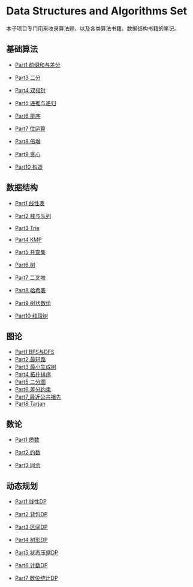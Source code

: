 # Data Structures and Algorithms Set

本子项目专门用来收录算法题，以及各类算法书籍、数据结构书籍的笔记。

## 基础算法

* [Part1 前缀和与差分]()

* [Part3 二分]()

* [Part4 双指针]()

* [Part5 递推与递归]()
* [Part6 排序]()
* [Part7 位运算]()
* [Part8 倍增]()
* [Part9 贪心]()
* [Part10 构造]()

## 数据结构

* [Part1 线性表](https://github.com/TiredAce/MyNotion/blob/master/Algorithms%20and%20Data%20Structures%20Set/Algorithm_set/%E7%BA%BF%E6%80%A7%E8%A1%A8.md)

* [Part2 栈与队列](https://github.com/TiredAce/MyNotion/blob/master/Algorithms%20and%20Data%20Structures%20Set/Algorithm_set/%E6%A0%88%E4%B8%8E%E9%98%9F%E5%88%97.md)

* [Part3 Trie]()

* [Part4 KMP]()

* [Part5 并查集]()
* [Part6 树]()
* [Part7 二叉堆]()
* [Part8 哈希表]()
* [Part9 树状数组]()
* [Part10 线段树]()

## 图论

* [Part1 BFS与DFS]()
* [Part2 最短路]()
* [Part3 最小生成树]()
* [Part4 拓扑排序]()
* [Part5 二分图]()
* [Part6 差分约束]()
* [Part7 最近公共祖先]()
* [Part8 Tarjan]()

## 数论

* [Part1 质数]()

* [Part2 约数]()

* [Part3 同余]()

## 动态规划

* [Part1 线性DP]()
* [Part2 背包DP]()

* [Part3 区间DP]()

* [Part4 树形DP]()

* [Part5 状态压缩DP]()

* [Part6 计数DP]()

* [Part7 数位统计DP]()